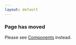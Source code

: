 ```yaml
---
layout: default
---
```


<!-- Don't use permalink: /Components in YAML matter above. It doesn't auto-redirect this page. -->
### Page has moved

Please see [Components](Components) instead.
<script type="text/javascript">
    location.href= "/Components";
</script>